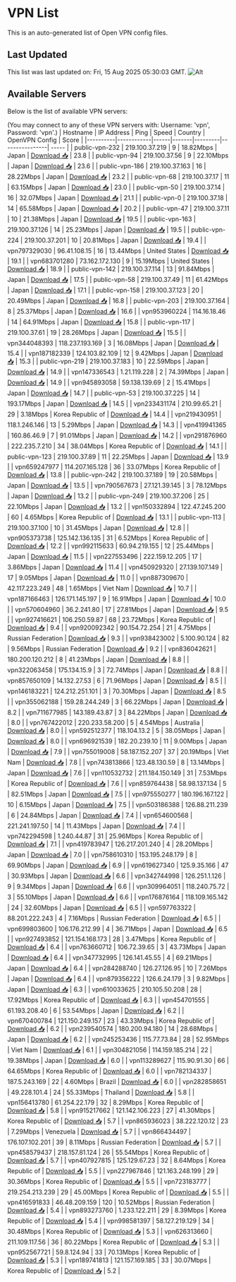 # VPN List

This is an auto-generated list of Open VPN config files.

## Last Updated

This list was last updated on: Fri, 15 Aug 2025 05:30:03 GMT.
![Alt](https://repobeats.axiom.co/api/embed/186b98318ef1479477931607c1ad7d823f12451f.svg "Repobeats analytics image")

## Available Servers

Below is the list of available VPN servers:

(You may connect to any of these VPN servers with: Username: 'vpn', Password: 'vpn'.)
| Hostname | IP Address | Ping | Speed | Country | OpenVPN Config | Score |
|----------|------------|------|-------|---------|----------------| ----- |
| public-vpn-232 | 219.100.37.219 | 9 | 18.82Mbps | Japan | [Download 📥](./configs/server_0_JP.ovpn) | 23.8 |
| public-vpn-94 | 219.100.37.56 | 9 | 22.10Mbps | Japan | [Download 📥](./configs/server_1_JP.ovpn) | 23.6 |
| public-vpn-186 | 219.100.37.163 | 16 | 28.22Mbps | Japan | [Download 📥](./configs/server_2_JP.ovpn) | 23.2 |
| public-vpn-68 | 219.100.37.17 | 11 | 63.15Mbps | Japan | [Download 📥](./configs/server_3_JP.ovpn) | 23.0 |
| public-vpn-50 | 219.100.37.14 | 16 | 32.07Mbps | Japan | [Download 📥](./configs/server_4_JP.ovpn) | 21.1 |
| public-vpn-0 | 219.100.37.18 | 14 | 65.58Mbps | Japan | [Download 📥](./configs/server_5_JP.ovpn) | 20.2 |
| public-vpn-47 | 219.100.37.11 | 10 | 21.38Mbps | Japan | [Download 📥](./configs/server_6_JP.ovpn) | 19.5 |
| public-vpn-163 | 219.100.37.126 | 14 | 25.23Mbps | Japan | [Download 📥](./configs/server_7_JP.ovpn) | 19.5 |
| public-vpn-224 | 219.100.37.201 | 10 | 20.81Mbps | Japan | [Download 📥](./configs/server_8_JP.ovpn) | 19.4 |
| vpn797329030 | 96.41.108.15 | 16 | 13.44Mbps | United States | [Download 📥](./configs/server_9_US.ovpn) | 19.1 |
| vpn683701280 | 73.162.172.130 | 9 | 15.19Mbps | United States | [Download 📥](./configs/server_10_US.ovpn) | 18.9 |
| public-vpn-142 | 219.100.37.114 | 13 | 91.84Mbps | Japan | [Download 📥](./configs/server_11_JP.ovpn) | 17.5 |
| public-vpn-58 | 219.100.37.49 | 11 | 61.42Mbps | Japan | [Download 📥](./configs/server_12_JP.ovpn) | 17.1 |
| public-vpn-158 | 219.100.37.123 | 20 | 20.49Mbps | Japan | [Download 📥](./configs/server_13_JP.ovpn) | 16.8 |
| public-vpn-203 | 219.100.37.164 | 8 | 25.37Mbps | Japan | [Download 📥](./configs/server_14_JP.ovpn) | 16.6 |
| vpn953960224 | 114.16.18.46 | 14 | 64.91Mbps | Japan | [Download 📥](./configs/server_15_JP.ovpn) | 15.8 |
| public-vpn-117 | 219.100.37.61 | 19 | 28.26Mbps | Japan | [Download 📥](./configs/server_16_JP.ovpn) | 15.5 |
| vpn344048393 | 118.237.193.169 | 3 | 16.08Mbps | Japan | [Download 📥](./configs/server_17_JP.ovpn) | 15.4 |
| vpn187182339 | 124.103.82.109 | 12 | 9.42Mbps | Japan | [Download 📥](./configs/server_18_JP.ovpn) | 15.3 |
| public-vpn-219 | 219.100.37.183 | 10 | 22.59Mbps | Japan | [Download 📥](./configs/server_19_JP.ovpn) | 14.9 |
| vpn147336543 | 1.21.119.228 | 2 | 74.39Mbps | Japan | [Download 📥](./configs/server_20_JP.ovpn) | 14.9 |
| vpn945893058 | 59.138.139.69 | 2 | 15.41Mbps | Japan | [Download 📥](./configs/server_21_JP.ovpn) | 14.7 |
| public-vpn-53 | 219.100.37.225 | 14 | 193.17Mbps | Japan | [Download 📥](./configs/server_22_JP.ovpn) | 14.5 |
| vpn233431174 | 210.99.65.21 | 29 | 3.18Mbps | Korea Republic of | [Download 📥](./configs/server_23_KR.ovpn) | 14.4 |
| vpn219430951 | 118.1.246.146 | 13 | 5.29Mbps | Japan | [Download 📥](./configs/server_24_JP.ovpn) | 14.3 |
| vpn419941365 | 160.86.46.9 | 7 | 91.01Mbps | Japan | [Download 📥](./configs/server_25_JP.ovpn) | 14.2 |
| vpn291876960 | 222.235.7.210 | 34 | 38.04Mbps | Korea Republic of | [Download 📥](./configs/server_26_KR.ovpn) | 14.1 |
| public-vpn-123 | 219.100.37.89 | 11 | 22.25Mbps | Japan | [Download 📥](./configs/server_27_JP.ovpn) | 13.9 |
| vpn659247977 | 114.207.165.128 | 36 | 33.07Mbps | Korea Republic of | [Download 📥](./configs/server_28_KR.ovpn) | 13.8 |
| public-vpn-242 | 219.100.37.189 | 19 | 20.58Mbps | Japan | [Download 📥](./configs/server_29_JP.ovpn) | 13.5 |
| vpn790567673 | 27.121.39.145 | 3 | 78.12Mbps | Japan | [Download 📥](./configs/server_30_JP.ovpn) | 13.2 |
| public-vpn-249 | 219.100.37.206 | 25 | 22.10Mbps | Japan | [Download 📥](./configs/server_31_JP.ovpn) | 13.2 |
| vpn150332894 | 122.47.245.200 | 60 | 4.65Mbps | Korea Republic of | [Download 📥](./configs/server_32_KR.ovpn) | 13.1 |
| public-vpn-113 | 219.100.37.100 | 10 | 31.45Mbps | Japan | [Download 📥](./configs/server_33_JP.ovpn) | 12.8 |
| vpn905373738 | 125.142.136.135 | 31 | 6.52Mbps | Korea Republic of | [Download 📥](./configs/server_34_KR.ovpn) | 12.2 |
| vpn992115633 | 60.94.219.155 | 12 | 25.44Mbps | Japan | [Download 📥](./configs/server_35_JP.ovpn) | 11.5 |
| vpn227553496 | 222.159.12.205 | 17 | 3.86Mbps | Japan | [Download 📥](./configs/server_36_JP.ovpn) | 11.4 |
| vpn450929320 | 27.139.107.149 | 17 | 9.05Mbps | Japan | [Download 📥](./configs/server_37_JP.ovpn) | 11.0 |
| vpn887309670 | 42.117.223.249 | 48 | 1.65Mbps | Viet Nam | [Download 📥](./configs/server_38_VN.ovpn) | 10.7 |
| vpn187166463 | 126.171.145.197 | 9 | 16.91Mbps | Japan | [Download 📥](./configs/server_39_JP.ovpn) | 10.0 |
| vpn570604960 | 36.2.241.80 | 17 | 27.81Mbps | Japan | [Download 📥](./configs/server_40_JP.ovpn) | 9.5 |
| vpn927416621 | 106.250.59.87 | 68 | 23.72Mbps | Korea Republic of | [Download 📥](./configs/server_41_KR.ovpn) | 9.4 |
| vpn920092342 | 90.154.72.254 | 21 | 4.75Mbps | Russian Federation | [Download 📥](./configs/server_42_RU.ovpn) | 9.3 |
| vpn938423002 | 5.100.90.124 | 82 | 9.56Mbps | Russian Federation | [Download 📥](./configs/server_43_RU.ovpn) | 9.2 |
| vpn836042621 | 180.200.120.212 | 8 | 41.23Mbps | Japan | [Download 📥](./configs/server_44_JP.ovpn) | 8.8 |
| vpn322063458 | 175.134.15.9 | 3 | 72.74Mbps | Japan | [Download 📥](./configs/server_45_JP.ovpn) | 8.8 |
| vpn857650109 | 14.132.27.53 | 6 | 71.96Mbps | Japan | [Download 📥](./configs/server_46_JP.ovpn) | 8.5 |
| vpn146183221 | 124.212.251.101 | 3 | 70.30Mbps | Japan | [Download 📥](./configs/server_47_JP.ovpn) | 8.5 |
| vpn355062188 | 159.28.244.249 | 3 | 66.22Mbps | Japan | [Download 📥](./configs/server_48_JP.ovpn) | 8.2 |
| vpn711677985 | 143.189.43.87 | 3 | 84.22Mbps | Japan | [Download 📥](./configs/server_49_JP.ovpn) | 8.0 |
| vpn767422012 | 220.233.58.200 | 5 | 4.54Mbps | Australia | [Download 📥](./configs/server_50_AU.ovpn) | 8.0 |
| vpn592512377 | 118.104.13.2 | 5 | 38.05Mbps | Japan | [Download 📥](./configs/server_51_JP.ovpn) | 8.0 |
| vpn696921539 | 182.20.239.10 | 11 | 9.00Mbps | Japan | [Download 📥](./configs/server_52_JP.ovpn) | 7.9 |
| vpn755019008 | 58.187.152.207 | 37 | 20.19Mbps | Viet Nam | [Download 📥](./configs/server_53_VN.ovpn) | 7.8 |
| vpn743813866 | 123.48.130.59 | 8 | 13.14Mbps | Japan | [Download 📥](./configs/server_54_JP.ovpn) | 7.6 |
| vpn110532732 | 211.184.150.149 | 31 | 7.53Mbps | Korea Republic of | [Download 📥](./configs/server_55_KR.ovpn) | 7.6 |
| vpn859764438 | 58.98.137.134 | 5 | 82.51Mbps | Japan | [Download 📥](./configs/server_56_JP.ovpn) | 7.5 |
| vpn975550277 | 180.196.167.122 | 10 | 6.15Mbps | Japan | [Download 📥](./configs/server_57_JP.ovpn) | 7.5 |
| vpn503186388 | 126.88.211.239 | 6 | 24.84Mbps | Japan | [Download 📥](./configs/server_58_JP.ovpn) | 7.4 |
| vpn654600568 | 221.241.197.50 | 14 | 11.43Mbps | Japan | [Download 📥](./configs/server_59_JP.ovpn) | 7.4 |
| vpn742294598 | 1.240.44.87 | 31 | 25.96Mbps | Korea Republic of | [Download 📥](./configs/server_60_KR.ovpn) | 7.1 |
| vpn419783947 | 126.217.201.240 | 4 | 28.20Mbps | Japan | [Download 📥](./configs/server_61_JP.ovpn) | 7.0 |
| vpn758610310 | 153.195.248.179 | 8 | 69.90Mbps | Japan | [Download 📥](./configs/server_62_JP.ovpn) | 6.9 |
| vpn619627340 | 125.9.35.166 | 47 | 30.93Mbps | Japan | [Download 📥](./configs/server_63_JP.ovpn) | 6.6 |
| vpn342744998 | 126.251.1.126 | 9 | 9.34Mbps | Japan | [Download 📥](./configs/server_64_JP.ovpn) | 6.6 |
| vpn309964051 | 118.240.75.72 | 3 | 55.10Mbps | Japan | [Download 📥](./configs/server_65_JP.ovpn) | 6.6 |
| vpn176876164 | 118.109.165.142 | 24 | 32.60Mbps | Japan | [Download 📥](./configs/server_66_JP.ovpn) | 6.5 |
| vpn597763322 | 88.201.222.243 | 4 | 7.16Mbps | Russian Federation | [Download 📥](./configs/server_67_RU.ovpn) | 6.5 |
| vpn699803600 | 106.176.212.99 | 4 | 36.71Mbps | Japan | [Download 📥](./configs/server_68_JP.ovpn) | 6.5 |
| vpn927493852 | 121.154.168.173 | 28 | 3.47Mbps | Korea Republic of | [Download 📥](./configs/server_69_KR.ovpn) | 6.4 |
| vpn763660712 | 106.72.39.65 | 3 | 43.73Mbps | Japan | [Download 📥](./configs/server_70_JP.ovpn) | 6.4 |
| vpn347732995 | 126.141.45.55 | 4 | 69.21Mbps | Japan | [Download 📥](./configs/server_71_JP.ovpn) | 6.4 |
| vpn284288740 | 126.27.126.95 | 10 | 7.26Mbps | Japan | [Download 📥](./configs/server_72_JP.ovpn) | 6.4 |
| vpn879356222 | 126.6.24.179 | 3 | 9.82Mbps | Japan | [Download 📥](./configs/server_73_JP.ovpn) | 6.3 |
| vpn610033625 | 210.105.50.208 | 28 | 17.92Mbps | Korea Republic of | [Download 📥](./configs/server_74_KR.ovpn) | 6.3 |
| vpn454701555 | 61.193.208.40 | 6 | 53.54Mbps | Japan | [Download 📥](./configs/server_75_JP.ovpn) | 6.2 |
| vpn670400784 | 121.150.249.157 | 23 | 43.33Mbps | Korea Republic of | [Download 📥](./configs/server_76_KR.ovpn) | 6.2 |
| vpn239540574 | 180.200.94.180 | 14 | 28.68Mbps | Japan | [Download 📥](./configs/server_77_JP.ovpn) | 6.2 |
| vpn245253436 | 115.77.73.84 | 28 | 52.95Mbps | Viet Nam | [Download 📥](./configs/server_78_VN.ovpn) | 6.1 |
| vpn304821056 | 114.159.185.214 | 22 | 19.38Mbps | Japan | [Download 📥](./configs/server_79_JP.ovpn) | 6.0 |
| vpn113289627 | 115.90.91.30 | 66 | 64.65Mbps | Korea Republic of | [Download 📥](./configs/server_80_KR.ovpn) | 6.0 |
| vpn782134337 | 187.5.243.169 | 22 | 4.60Mbps | Brazil | [Download 📥](./configs/server_81_BR.ovpn) | 6.0 |
| vpn282858651 | 49.228.101.4 | 24 | 55.33Mbps | Thailand | [Download 📥](./configs/server_82_TH.ovpn) | 5.8 |
| vpn156413780 | 61.254.22.179 | 32 | 8.29Mbps | Korea Republic of | [Download 📥](./configs/server_83_KR.ovpn) | 5.8 |
| vpn915217662 | 121.142.106.223 | 27 | 41.30Mbps | Korea Republic of | [Download 📥](./configs/server_84_KR.ovpn) | 5.7 |
| vpn865936023 | 38.222.120.12 | 23 | 7.29Mbps | Venezuela | [Download 📥](./configs/server_85_VE.ovpn) | 5.7 |
| vpn866434497 | 176.107.102.201 | 39 | 8.11Mbps | Russian Federation | [Download 📥](./configs/server_86_RU.ovpn) | 5.7 |
| vpn458579437 | 218.157.81.124 | 26 | 55.54Mbps | Korea Republic of | [Download 📥](./configs/server_87_KR.ovpn) | 5.7 |
| vpn407927815 | 125.129.67.23 | 32 | 8.64Mbps | Korea Republic of | [Download 📥](./configs/server_88_KR.ovpn) | 5.5 |
| vpn227967846 | 121.163.248.199 | 29 | 30.36Mbps | Korea Republic of | [Download 📥](./configs/server_89_KR.ovpn) | 5.5 |
| vpn723183777 | 219.254.213.239 | 29 | 45.00Mbps | Korea Republic of | [Download 📥](./configs/server_90_KR.ovpn) | 5.5 |
| vpn416591833 | 46.48.209.159 | 120 | 10.52Mbps | Russian Federation | [Download 📥](./configs/server_91_RU.ovpn) | 5.4 |
| vpn893273760 | 1.233.122.211 | 29 | 8.39Mbps | Korea Republic of | [Download 📥](./configs/server_92_KR.ovpn) | 5.4 |
| vpn998581397 | 58.127.219.129 | 34 | 30.48Mbps | Korea Republic of | [Download 📥](./configs/server_93_KR.ovpn) | 5.3 |
| vpn626313660 | 211.109.117.56 | 36 | 80.22Mbps | Korea Republic of | [Download 📥](./configs/server_94_KR.ovpn) | 5.3 |
| vpn952567721 | 59.8.124.94 | 33 | 70.13Mbps | Korea Republic of | [Download 📥](./configs/server_95_KR.ovpn) | 5.3 |
| vpn189741813 | 121.157.169.185 | 33 | 30.07Mbps | Korea Republic of | [Download 📥](./configs/server_96_KR.ovpn) | 5.2 |

